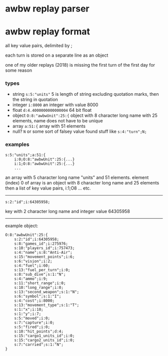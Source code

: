 # awbw replay parser


# awbw replay format

all key value pairs, delimited by ;

each turn is stored on a separate line as an object

one of my older replays (2018) is missing the first turn of the first day for some reason

### types

- string `s:5:"units"` 5 is length of string excluding quotation marks, then the string in quotation
- integer `i:8000` an integer with value 8000
- float `d:4.4000000000000004` 64 bit float
- object `O:8:"awbwUnit":25:{` object with 8 character long name with 25 elements, name does not have to be unique
- array `a:51:{` array with 51 elements
- null? `N` or some sort of falsey value found stuff like `s:4:"turn";N;`

### examples

```
s:5:"units";a:51:{
    i:0;O:8:"awbwUnit":25:{...}
    i:1;O:8:"awbwUnit":25:{...}
    ...
```
an array with 5 character long name "units" and 51 elements.
element (index) 0 of array is an object with 8 character long name and 25 elements
then a list of key value pairs, i:1;O8 ... etc.

---

```
s:2:"id";i:64305958;
```
key with 2 character long name and integer value 64305958

---

example object:
```
O:8:"awbwUnit":25:{
    s:2:"id";i:64305958;
    s:8:"games_id";i:275976;
    s:10:"players_id";i:757473;
    s:4:"name";s:8:"Anti-Air";
    s:15:"movement_points";i:6;
    s:6:"vision";i:2;
    s:4:"fuel";i:60;
    s:13:"fuel_per_turn";i:0;
    s:8:"sub_dive";s:1:"N";
    s:4:"ammo";i:9;
    s:11:"short_range";i:0;
    s:10:"long_range";i:0;
    s:13:"second_weapon";s:1:"N";
    s:6:"symbol";s:1:"I";
    s:4:"cost";i:8000;
    s:13:"movement_type";s:1:"T";
    s:1:"x";i:10;
    s:1:"y";i:7;
    s:5:"moved";i:0;
    s:7:"capture";i:0;
    s:5:"fired";i:0;
    s:10:"hit_points";d:4;
    s:15:"cargo1_units_id";i:0;
    s:15:"cargo2_units_id";i:0;
    s:7:"carried";s:1:"N";
}
```
